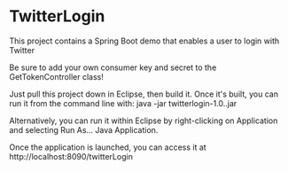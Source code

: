 # TwitterLogin
This project contains a Spring Boot demo that enables a user to login with Twitter

Be sure to add your own consumer key and secret to the GetTokenController class!

Just pull this project down in Eclipse, then build it. Once it's built, you can run it from the command line with:
java -jar twitterlogin-1.0..jar

Alternatively, you can run it within Eclipse by right-clicking on Application and selecting Run As... Java Application.

Once the application is launched, you can access it at http://localhost:8090/twitterLogin
